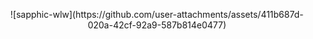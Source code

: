 <p align="center">
![sapphic-wlw](https://github.com/user-attachments/assets/411b687d-020a-42cf-92a9-587b814e0477)
</p>
